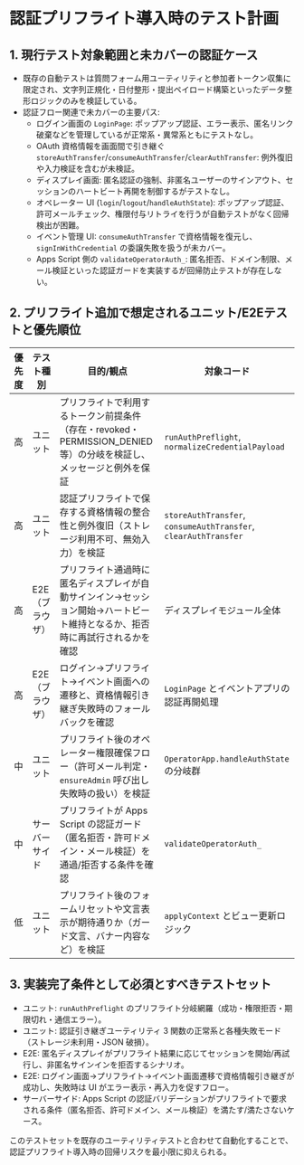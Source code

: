 # 認証プリフライト導入時のテスト計画

## 1. 現行テスト対象範囲と未カバーの認証ケース
- 既存の自動テストは質問フォーム用ユーティリティと参加者トークン収集に限定され、文字列正規化・日付整形・提出ペイロード構築といったデータ整形ロジックのみを検証している。
- 認証フロー関連で未カバーの主要パス:
  - ログイン画面の `LoginPage`: ポップアップ認証、エラー表示、匿名リンク破棄などを管理しているが正常系・異常系ともにテストなし。
  - OAuth 資格情報を画面間で引き継ぐ `storeAuthTransfer`/`consumeAuthTransfer`/`clearAuthTransfer`: 例外復旧や入力検証を含むが未検証。
  - ディスプレイ画面: 匿名認証の強制、非匿名ユーザーのサインアウト、セッションのハートビート再開を制御するがテストなし。
  - オペレーター UI (`login`/`logout`/`handleAuthState`): ポップアップ認証、許可メールチェック、権限付与リトライを行うが自動テストがなく回帰検出が困難。
  - イベント管理 UI: `consumeAuthTransfer` で資格情報を復元し、`signInWithCredential` の委譲失敗を扱うが未カバー。
  - Apps Script 側の `validateOperatorAuth_`: 匿名拒否、ドメイン制限、メール検証といった認証ガードを実装するが回帰防止テストが存在しない。

## 2. プリフライト追加で想定されるユニット/E2Eテストと優先順位
| 優先度 | テスト種別 | 目的/観点 | 対象コード |
| --- | --- | --- | --- |
| 高 | ユニット | プリフライトで利用するトークン前提条件（存在・revoked・PERMISSION_DENIED 等）の分岐を検証し、メッセージと例外を保証 | `runAuthPreflight`, `normalizeCredentialPayload` |
| 高 | ユニット | 認証プリフライトで保存する資格情報の整合性と例外復旧（ストレージ利用不可、無効入力）を検証 | `storeAuthTransfer`, `consumeAuthTransfer`, `clearAuthTransfer` |
| 高 | E2E（ブラウザ） | プリフライト通過時に匿名ディスプレイが自動サインイン→セッション開始→ハートビート維持となるか、拒否時に再試行されるかを確認 | ディスプレイモジュール全体 |
| 高 | E2E（ブラウザ） | ログイン→プリフライト→イベント画面への遷移と、資格情報引き継ぎ失敗時のフォールバックを確認 | `LoginPage` とイベントアプリの認証再開処理 |
| 中 | ユニット | プリフライト後のオペレーター権限確保フロー（許可メール判定・`ensureAdmin` 呼び出し失敗時の扱い）を検証 | `OperatorApp.handleAuthState` の分岐群 |
| 中 | サーバーサイド | プリフライトが Apps Script の認証ガード（匿名拒否・許可ドメイン・メール検証）を通過/拒否する条件を確認 | `validateOperatorAuth_` |
| 低 | ユニット | プリフライト後のフォームリセットや文言表示が期待通りか（ガード文言、バナー内容など）を検証 | `applyContext` とビュー更新ロジック |

## 3. 実装完了条件として必須とすべきテストセット
- ユニット: `runAuthPreflight` のプリフライト分岐網羅（成功・権限拒否・期限切れ・通信エラー）。
- ユニット: 認証引き継ぎユーティリティ 3 関数の正常系と各種失敗モード（ストレージ未利用・JSON 破損）。
- E2E: 匿名ディスプレイがプリフライト結果に応じてセッションを開始/再試行し、非匿名サインインを拒否するシナリオ。
- E2E: ログイン画面→プリフライト→イベント画面遷移で資格情報引き継ぎが成功し、失敗時は UI がエラー表示・再入力を促すフロー。
- サーバーサイド: Apps Script の認証バリデーションがプリフライトで要求される条件（匿名拒否、許可ドメイン、メール検証）を満たす/満たさないケース。

このテストセットを既存のユーティリティテストと合わせて自動化することで、認証プリフライト導入時の回帰リスクを最小限に抑えられる。
